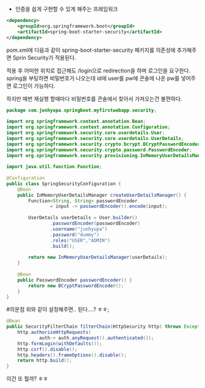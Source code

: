 - 인증을 쉽게 구현할 수 있게 해주는 프레임워크

```xml
<dependency>  
    <groupId>org.springframework.boot</groupId>  
    <artifactId>spring-boot-starter-security</artifactId>  
</dependency>
```
pom.xml에 다음과 같이 spring-boot-starter-security 패키지를 의존성에 추가해주면 Sprin Security가 적용된다.

적용 후 어떠한 위치로 접근해도 /login으로 redirection을 하며 로그인을 요구한다. spring을 부팅하면 비밀번호가 나오는데 id에 user를 pw에 콘솔에 나온 pw를 넣어주면 로그인이 가능하다.

하지만 매번 재실행 할때마다 비밀번호를 콘솔에서 찾아서 가져오는건 불편하다.

```JAVA
package com.junhyupa.springboot.myfirstwebapp.security;  
  
import org.springframework.context.annotation.Bean;  
import org.springframework.context.annotation.Configuration;  
import org.springframework.security.core.userdetails.User;  
import org.springframework.security.core.userdetails.UserDetails;  
import org.springframework.security.crypto.bcrypt.BCryptPasswordEncoder;  
import org.springframework.security.crypto.password.PasswordEncoder;  
import org.springframework.security.provisioning.InMemoryUserDetailsManager;  
  
import java.util.function.Function;  
  
@Configuration  
public class SpringSecurityConfiguration {  
    @Bean  
    public InMemoryUserDetailsManager createUserDetailsManager() {  
        Function<String, String> passwordEncoder  
                = input -> passwordEncoder().encode(input);  
  
        UserDetails userDetails = User.builder()  
                .passwordEncoder(passwordEncoder)  
                .username("junhyupa")  
                .password("dummy")  
                .roles("USER","ADMIN")  
                .build();  
  
        return new InMemoryUserDetailsManager(userDetails);  
    }  
  
    @Bean  
    public PasswordEncoder passwordEncoder() {  
        return new BCryptPasswordEncoder();  
    }  
}
```
#의문점 
위와 같이 설정해주면.. 된다....? ㅎㅎ;

```JAVA
@Bean  
public SecurityFilterChain filterChain(HttpSecurity http) throws Exception {  
    http.authorizeHttpRequests(  
            auth-> auth.anyRequest().authenticated());  
    http.formLogin(withDefaults());  
    http.csrf().disable();  
    http.headers().frameOptions().disable();  
    return http.build();  
}
```
이건 또 뭘까? ㅎㅎ